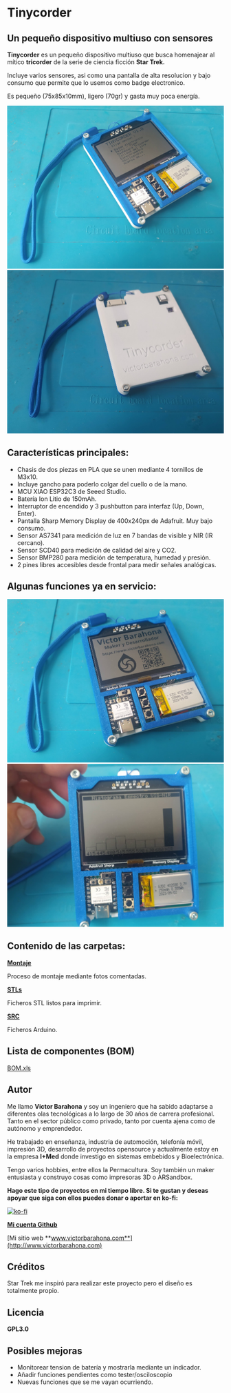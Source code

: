 # Tinycorder

## Un pequeño dispositivo multiuso con sensores

**Tinycorder** es un pequeño dispositivo multiuso que busca homenajear al mítico **tricorder** de la serie de ciencia ficción **Star Trek.**

Incluye varios sensores, asi como una pantalla de alta resolucion y bajo consumo que permite que lo usemos como badge electronico.

Es pequeño (75x85x10mm), ligero (70gr) y gasta muy poca energía.

![Cyberdeck PICO8](Tinycorder.jpg)
![Cyberdeck PICO8](Tinycorder_trasera.jpg)

## Características principales:

- Chasis de dos piezas en PLA que se unen mediante 4 tornillos de M3x10.
- Incluye gancho para poderlo colgar del cuello o de la mano.
- MCU XIAO ESP32C3 de Seeed Studio.
- Batería Ion Litio de 150mAh.
- Interruptor de encendido y 3 pushbutton para interfaz (Up, Down, Enter).
- Pantalla Sharp Memory Display de 400x240px de Adafruit. Muy bajo consumo. 
- Sensor AS7341 para medición de luz en 7 bandas de visible y NIR (IR cercano).
- Sensor SCD40 para medición de calidad del aire y CO2.
- Sensor BMP280 para medición de temperatura, humedad y presión.
- 2 pines libres accesibles desde frontal para medir señales analógicas.

## Algunas funciones ya en servicio:
![Cyberdeck PICO8](Badge_electronico.jpg)
![Cyberdeck PICO8](Espectrometro.jpg)

## Contenido de las carpetas:

[**Montaje** ](Montaje/README.md) 

Proceso de montaje mediante fotos comentadas. 

[**STLs** ](STL/README.md) 

Ficheros STL listos para imprimir. 

[**SRC** ](STL/README.md) 

Ficheros Arduino.

## Lista de componentes (BOM)

[BOM.xls](BOM.xlsx)

## Autor

Me llamo **Victor Barahona** y soy un ingeniero que ha sabido adaptarse a diferentes olas tecnológicas a lo largo de 30 años de carrera profesional. Tanto en el sector público como privado, tanto por cuenta ajena como de autónomo y emprendedor.

He trabajado en enseñanza, industria de automoción, telefonía móvil, impresión 3D, desarrollo de proyectos opensource y actualmente estoy en la empresa **I+Med** donde investigo en sistemas embebidos y Bioelectrónica.

Tengo varios hobbies, entre ellos la Permacultura. Soy también un maker entusiasta y construyo cosas como impresoras 3D o ARSandbox.

**Hago este tipo de proyectos en mi tiempo libre. Si te gustan y deseas apoyar que siga con ellos puedes donar o aportar en ko-fi:**

[![ko-fi](https://ko-fi.com/img/githubbutton_sm.svg)](https://ko-fi.com/F2F81DFZ9Q)

[**Mi cuenta Github**](https://github.com/Egokitek)

[Mi sitio web **www.victorbarahona.com**](http://www.victorbarahona.com)

## Créditos

Star Trek me inspiró para realizar este proyecto pero el diseño es totalmente propio.

## Licencia

**GPL3.0**

## Posibles mejoras

- Monitorear tension de batería y mostrarla mediante un indicador.
- Añadir funciones pendientes como tester/osciloscopio
- Nuevas funciones que se me vayan ocurriendo.


